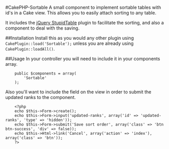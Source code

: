 #CakePHP-Sortable
A small component to implement sortable tables with id's in a Cake view. This allows you to easily attach sorting to any table.  

It includes the [jQuery StupidTable](https://github.com/joequery/Stupid-Table-Plugin) plugin to facilitate the sorting, and also a component to deal with the saving.

##Installation
Install this as you would any other plugin using `CakePlugin::load('Sortable');` unless you are already using `CakePlugin::loadAll()`.

##Usage
In your controller you will need to include it in your components array.  
```
    public $components = array(
        'Sortable'
    );
```  

Also you'll want to include the field on the view in order to submit the updated ranks to the component.  

```
    <?php
    echo $this->Form->create();
    echo $this->Form->input('updated-ranks', array('id' => 'updated-ranks', 'type' => 'hidden'));
    echo $this->Form->submit('Save sort order', array('class' => 'btn btn-success', 'div' => false));
    echo $this->Html->link('Cancel', array('action' => 'index'), array('class' => 'btn'));
    ?>
```
